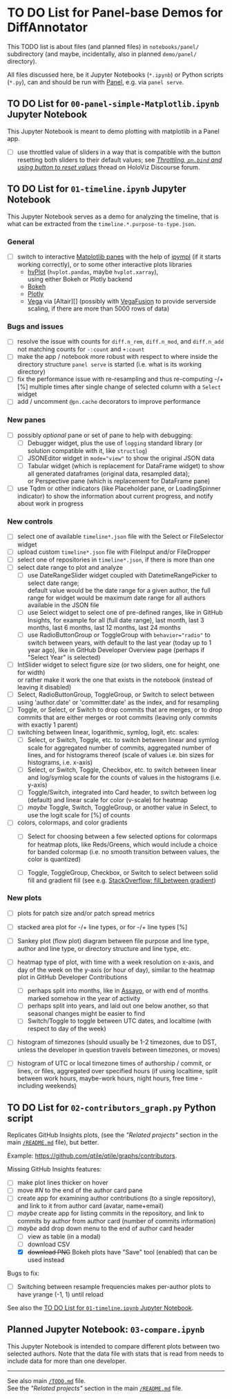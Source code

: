 # TO DO List for Panel-base Demos for DiffAnnotator

This TODO list is about files (and planned files) in `notebooks/panel/`
subdirectory (and maybe, incidentally, also in planned `demo/panel/` directory).

All files discussed here, be it Jupyter Notebooks (`*.ipynb`) or Python scripts
(`*.py`), can and should be run with [Panel][], e.g. via `panel serve`.

[Panel]: https://panel.holoviz.org/ "HoloViz's Panel: The Powerful Data Exploration & Web App Framework for Python"


## TO DO List for `00-panel-simple-Matplotlib.ipynb` Jupyter Notebook

This Jupyter Notebook is meant to demo plotting with matplotlib in a Panel app.

- [ ] use throttled value of sliders in a way that is compatible
  with the button resetting both sliders to their default values;
  see [_Throttling, `pn.bind` and using button to reset values_][1]
  thread on HoloViz Discourse forum.

[1]: https://discourse.holoviz.org/t/throttling-pn-bind-and-using-button-to-reset-values/8341


## TO DO List for `01-timeline.ipynb` Jupyter Notebook

This Jupyter Notebook serves as a demo for analyzing the timeline,
that is what can be extracted from the `timeline.*.purpose-to-type.json`.

### General

- [ ] switch to interactive [Matplotlib panes][pane.Matplotlib] with the help
   of [ipympl][] (if it starts working correctly), or to some other interactive plots
   libraries
    - [hvPlot][] (`hvplot.pandas`, maybe `hvplot.xarray`),<br>
      using either Bokeh or Plotly backend
    - [Bokeh][]
    - [Plotly][]
    - [Vega][] via [Altair][] (possibly with [VegaFusion][] to provide
      serverside scaling, if there are more than 5000 rows of data)

[matplotlib]: https://matplotlib.org
[pane.Matplotlib]: https://panel.holoviz.org/reference/panes/Matplotlib.html
[seaborn]: https://seaborn.pydata.org/
[ipympl]: https://matplotlib.org/ipympl/
[plotnine]: https://plotnine.org/
[hvPlot]: https://hvplot.holoviz.org/
[Bokeh]: https://bokeh.org/
[Plotly]: https://plotly.com/python/
[Vega]: https://vega.github.io/
[Altait]: https://altair-viz.github.io/
[VegaFusion]: https://vegafusion.io/

### Bugs and issues

- [ ] resolve the issue with counts for `diff.n_rem`, `diff.n_mod`, and `diff.n_add`
  not matching counts for `-:count` and `+:count`
- [ ] make the app / notebook more robust with respect to where inside
  the directory structure `panel serve` is started (i.e. what is its working directory)
- [ ] fix the performance issue with re-resampling and thus re-computing -/+ \[%]
  multiple times after single change of selected column with a `Select` widget
- [ ] add / uncomment `@pn.cache` decorators to improve performance

### New panes

- [ ] possibly _optional_ pane or set of pane to help with debugging:
    - [ ] Debugger widget, plus the use of `logging` standard library
      (or solution compatible with it, like `structlog`)
    - [ ] JSONEditor widget in `mode="view"` to show the original JSON data
    - [ ] Tabular widget (which is replacement for DataFrame widget)
      to show all generated dataframes (original data, resampled data);<br>
      or Perspective pane (which is replacement for DataFrame pane)
- [ ] use Tqdm or other indicators (like Placeholder pane, or LoadingSpinner indicator)
  to show the information about current progress, and notify about work in progress

### New controls

- [ ] select one of available `timeline*.json` file with the Select or FileSelector widget
- [ ] upload custom `timeline*.json` file with FileInput and/or FileDropper
- [ ] select one of repositories in `timeline*.json`, if there is more than one
- [ ] select date range to plot and analyze
    - [ ] use DateRangeSlider widget coupled with DatetimeRangePicker to select date range;<br>
      default value would be the date range for a given author, the full range for widget
      would be maximum date range for all authors available in the JSON file
    - [ ] use Select widget to select one of pre-defined ranges, like in GitHub Insights,
      for example for all (full date range), last month, last 3 months, last 6 months,
      last 12 months, last 24 months
    - [ ] use RadioButtonGroup or ToggleGroup with `behavior="radio"` to switch
      between years, with default to the last year (today up to 1 year ago),
      like in GitHub Developer Overview page (perhaps if "Select Year" is selected)
- [ ] IntSlider widget to select figure size (or two sliders, one for height, one for width)<br>
  or rather make it work the one that exists in the notebook (instead of leaving it disabled)
- [ ] Select, RadioButtonGroup, ToggleGroup, or Switch to select between using 'author.date'
  or 'committer.date' as the index, and for resampling
- [ ] Toggle, or Select, or Switch to drop commits that are merges, or to drop commits
  that are either merges or root commits (leaving only commits with exactly 1 parent)
- [ ] switching between linear, logarithmic, symlog, logit, etc. scales:
    - [ ] Select, or Switch, Toggle, etc. to switch between linear and symlog scale
      for aggregated number of commits, aggregated number of lines, and for histograms thereof
      (scale of values i.e. bin sizes for histograms, i.e. x-axis)
    - [ ] Select, or Switch, Toggle, Checkbox, etc. to switch between linear and log/symlog
      scale for the counts of values in the histograms (i.e. y-axis)
    - [ ] Toggle/Switch, integrated into Card header, to switch between log (default)
      and linear scale for color (v-scale) for heatmap
    - [ ] _maybe_ Toggle, Switch, ToggleGroup, or another value in Select, to use
      the logit scale for \[%] of counts
- [ ] colors, colormaps, and color gradients
    - [ ] Select for choosing between a few selected options for colormaps for heatmap
      plots, like Reds/Greens, which would include a choice for banded colormap (i.e.
      no smooth transition between values, the color is quantized)
    - [ ] Toggle, ToggleGroup, Checkbox, or Switch to select between solid fill and
      gradient fill (see e.g. [StackOverflow: fill_between gradient](https://stackoverflow.com/questions/68002782/fill-between-gradient))


### New plots

- [ ] plots for patch size and/or patch spread metrics
- [ ] stacked area plot for -/+ line types, or for -/+ line types [%]
- [ ] Sankey plot (flow plot) diagram between file purpose and line type,
  author and line type, or directory structure and line type, etc.
- [ ] heatmap type of plot, with time with a week resolution on x-axis,
  and day of the week on the y-axis (or hour of day), similar to
  the heatmap plot in GitHub Developer Contributions
    - [ ] perhaps split into months, like in [Assayo](https://assayo.online/),
      or with end of months marked somehow in the year of activity
    - [ ] perhaps split into years, and laid out one below another, so that
      seasonal changes might be easier to find
    - [ ] Switch/Toggle to toggle between UTC dates, and localtime
      (with respect to day of the week)
- [ ] histogram of timezones (should usually be 1-2 timezones, due to DST,
  unless the developer in question travels between timezones, or moves) 
- [ ] histogram of UTC or local timezone times of authorship / commit,
  or lines, or files, aggregated over specified hours (if using localtime,
  split between work hours, maybe-work hours, night hours, free time - including weekends)


## TO DO List for `02-contributors_graph.py` Python script

Replicates GitHub Insights plots,
(see the _"Related projects"_ section in the main [`/README.md`](../../README.md) file),
but better.

Example: <https://github.com/qtile/qtile/graphs/contributors>.

Missing GitHub Insights features:
- [ ] make plot lines thicker on hover
- [ ] move #<i>N</i> to the end of the author card pane
- [ ] create app for examining author contributions (to a single repository),
      and link to it from author card (avatar, name+email)
- [ ] _maybe_ create app for listing commits in the repository, and link
      to commits by author from author card (number of commits information)
- [ ] _maybe_ add drop down menu to the end of author card header
  - [ ] view as table (in a modal)
  - [ ] download CSV
  - [x] ~~download PNG~~ Bokeh plots have "Save" tool (enabled)
        that can be used instead

Bugs to fix:
- [ ] Switching between resample frequencies makes per-author plots
      to have yrange (-1, 1) until reload

See also the [TO DO List for `01-timeline.ipynb` Jupyter Notebook](#to-do-list-for-01-timelineipynb-jupyter-notebook).

## Planned Jupyter Notebook: `03-compare.ipynb`

This Jupyter Notebook is intended to compare different plots between two selected
authors.  Note that the data file with stats that is read from needs to include data
for more than one developer.

-----

See also main [`/TODO.md`](../../TODO.md) file.<br>
See the _"Related projects"_ section in the main [`/README.md`](../../README.md) file.
